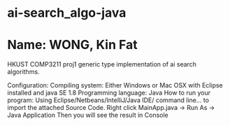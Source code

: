 # ai-search_algo-java
Name: WONG, Kin Fat
===============================

HKUST COMP3211 proj1 generic type implementation of ai search algorithms.

Configuration:
Compiling system: Either Windows or Mac OSX with Eclipse installed and java SE 1.8
Programming language: Java
How to run your program:
Using Eclipse/Netbeans/IntelliJ/Java IDE/ command line... to import the attached Source Code.
Right click MainApp.java -> Run As -> Java Application
Then you will see the result in Console
